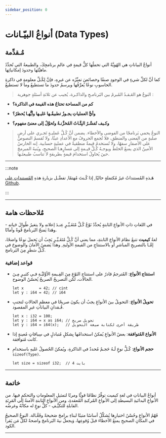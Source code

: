 ```yaml
---
sidebar_position: 0
---
```


# أنواعُ البيّـانات (Data Types)

## مُـقدِّمة

أنواعُ البياناتِ هي الهُويَّةُ التي تحملُها كلُّ قيمةٍ في عالمِ برنامجِكَ، والطبيعةُ التي تُحدِّدُ ماهيَّتَها وحدودَ إمكانياتِها.

كما أنَّ لكلِّ شيءٍ في الوجودِ صنفًا وخصائصَ تميِّزُه عن غيرِهِ، فإنَّ لِكُـلِّ معلومةٍ في ذاكرةِ الحاسوبِ نوعًا يُعرِّفُها ويرسمُ حدودَ ما تستطيعُ وما لا تستطيعُ.

> النوعُ هو العَـقـدُ المُبرمُ بين البَرنامـجِ والذاكـرة، يُجيب عن ثلاثةِ أسئلةٍ جوهرية :

- **كم من المساحة تحتاجُ هذه القيمة في الذاكرة؟**

- **وأيُّ العملياتِ يجـوزُ تطبيقُـها عَليـها وأيُّهـا يُحظرُ؟**

- **وكـيف تُفسَّـرُ البِتَّـاتُ المُخزَّنـةُ وتُحوَّلُ إلى معنىً مفهوم؟**

> النوعُ يحمي بَرنامجًا من الفوضى والأخطاء. يضمن أنَّ كُـلَّ عَمليـةٍ تَجـري على أرضٍ صلبةٍ من المعنى والمنطق، فلا تُجمع الحروفُ مع الأعدادِ عبثًا، ولا تُقسمُ النصوصُ على الأصفارِ سفهًا، ولا تُستخدمُ قيمةٌ منطقيةٌ في عمليةٍ حسابية. إنه الحارسُ الأمينُ الذي يمنعُ الخلطَ ويوجـهُ كُـلَّ قيـمةٍ إلى مَسارٍهـا الصحيحِ، ويُنبهُ المبرمجَ حينَ يُحاولُ استخدامَ قيمةٍ بطريقةٍ لا تناسبُ طبيعتَـها.

---

:::note

هَـذهِ المُستنداتُ غيرُ مُكتملةٍ حاليًا, إذا كُـنتَ مُهتمًا, تفضَّـل بزيارةِ هذهِ [المُستنداتِ على Github](https://github.com/kemet-lang/rules?tab=readme-ov-file#type).

:::

---

## مُلاحظات هامة

في اللغاتِ ذاتِ الأنواعِ الثابتةٍ يُحدَّدُ نَوْعُ كُـلَّ مُتَغَـيِّـرٍ عِنـدَ إعلانهِ ولا يتغيرُ طُوالَ حَياتهِ - وهَذا يَمنحُ البَرنامجَ قُوةً وأمانًا.

لغةُ **كيميت** تتبعُ نظامَ الأنواعِ الثابتةِ، مما يعني أنَّ كُـلَّ مُتَغَـيِّـرٍ يَجِبُ أن يَحملَ نوعًا واضحًا، إمَّـا بالتصريحِ المباشرِ أو بالاستنتاجِ من القيمةِ الأوليةِ, وهذا يَضمنُ الأمانَ والوضوحَ في كُـلِّ سَطرٍ مِنَ البَرنامج.

### قواعد إضافية

- **استنتاج الأنواع**: المُترجمُ قادرٌ على استنتاجِ النَوْعِ مِنَ القِـيمةِ الأوَّليَّـةِ فـي كثيـرٍ مِـنَ الحالات، لكن التصريحُ الصريحُ يُحسّنُ الوضوح.

  ```kemet
  let x       = 42; // cint
  let y : i64 = 42; // i64
  ```

- **تحويلُ الأنواع**: التحويلُ بينَ الأنواعِ يجبُ أن يكونَ صريحًا في معظمِ الحالاتِ لتجنبِ فُـقدانِ البياناتِ غيرِ المقصود.

  ```kemet
  let x : i32 = 100;
  let y : i64 = x as i64; // تحويل صريح
  let y : i64 = i64(x);   // طريقة أخرى لكتابة صيغة التحويل
  ```

- **الأنواع المُتوافقة**: بعضُ الأنواعِ يُمكنُ استخدامُها بِشكلٍ مُتبادلٍ في سِياقاتٍ مُعينةٍ إذا كانت مُتوافقة.

- **حجم الأنواع**: كُـلُّ نوعٍ لَـهُ حَجـمٌ مُحددٌ في الذاكرةِ، ويُمكنُ الحُصولُ عَليهِ باستخدامِ `sizeof(Type)`.

    ```kemet
    let size = sizeof i32;  // 4 بايت
    ```

---

## خاتمة

أنواعُ البياناتِ في لغةِ كيميت توفِّرُ نظامًا قويًّا ومرنًا لتمثيلِ المعلوماتِ والتحكمِ فيها. من الأنواعِ البدائيةِ البسيطةِ إلى الأنواعِ المُركبةِ المُعقدةِ، ومن الأنواعِ الثابتةِ الآمنةُ إلى المَرِنَةِ القابلةِ للتكيُّـفِ - كلُّ نوعٍ له مكانُهُ وغرضُه.

فَهْمُ الأنواعِ وحُسْنُ اختيارِها يُشكِّلُ أساسًا متينًا لبناءِ برامجَ صَحيحةً وفَعَّـالة. النوعُ الصحيحُ في المكانِ الصحيحِ يمنعُ الأخطاءَ قبلَ وُقوعِها، وَيجعلُ نيةَ البَرنامجَ واضحةً لكلِّ مَن يَقرأُ الكود.

---